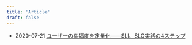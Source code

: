 ```yaml
---
title: "Article"
draft: false
---
```


- 2020-07-21 [ユーザーの幸福度を定量化――SLI、SLO実践の4ステップ](https://www.atmarkit.co.jp/ait/articles/2007/21/news003.html)
